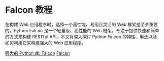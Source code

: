 # Falcon 教程

<show-structure depth="2"/>


在构建 Web 应用程序时，选择一个高性能、易用且灵活的 Web 框架是至关重要的。Python Falcon 是一个轻量级、高性能的 Web 框架，专注于提供快速和简单的方式来构建 RESTful API。本文将深入探讨 Python Falcon 的特性、用法以及如何利用它来构建强大的 Web 应用程序。

<seealso>
<category ref="ref_docs">
    <a href="https://mp.weixin.qq.com/s/qQmzKNB_OSuNAz9mtBJsNA">强大的 Python 库: Falcon</a>
</category>
<category ref="ref_github">
    <a href="https://github.com/falconry/falcon">Falcon</a>
</category>
<category ref="ref_issues"></category>
<category ref="ref_hf"></category>
<category ref="ref_ms"></category>
</seealso>